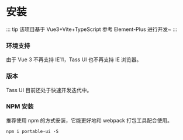 # 安装

::: tip
该项目基于 Vue3+Vite+TypeScript 参考 Element-Plus 进行开发~
:::

### 环境支持

由于 Vue 3 不再支持 IE11，Tass UI 也不再支持 IE 浏览器。

### 版本

Tass UI 目前还处于快速开发迭代中。

### NPM 安装

推荐使用 npm 的方式安装，它能更好地和 webpack 打包工具配合使用。

```
npm i portable-ui -S
```
